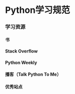 # Python学习规范

### 学习资源

#### 书

#### Stack Overflow

#### Python Weekly

#### 播客（Talk Python To Me）

#### 优秀站点
